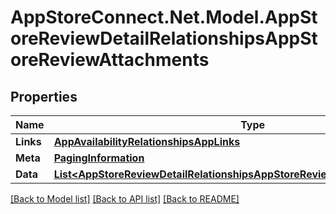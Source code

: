 # AppStoreConnect.Net.Model.AppStoreReviewDetailRelationshipsAppStoreReviewAttachments

## Properties

Name | Type | Description | Notes
------------ | ------------- | ------------- | -------------
**Links** | [**AppAvailabilityRelationshipsAppLinks**](AppAvailabilityRelationshipsAppLinks.md) |  | [optional] 
**Meta** | [**PagingInformation**](PagingInformation.md) |  | [optional] 
**Data** | [**List&lt;AppStoreReviewDetailRelationshipsAppStoreReviewAttachmentsDataInner&gt;**](AppStoreReviewDetailRelationshipsAppStoreReviewAttachmentsDataInner.md) |  | [optional] 

[[Back to Model list]](../README.md#documentation-for-models) [[Back to API list]](../README.md#documentation-for-api-endpoints) [[Back to README]](../README.md)

